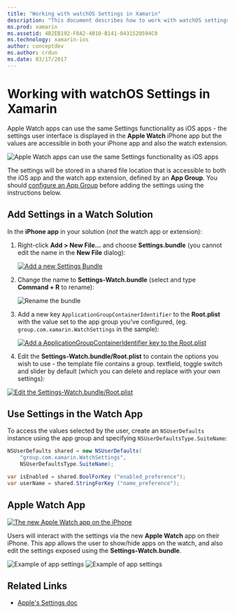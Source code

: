 ```yaml
---
title: "Working with watchOS Settings in Xamarin"
description: "This document describes how to work with watchOS settings in Xamarin. It discusses adding settings to a watch app solution, using those settings in the app, and the Apple Watch app on the iPhone."
ms.prod: xamarin
ms.assetid: 4B2EB192-F0A2-4010-B141-0431520594C0
ms.technology: xamarin-ios
author: conceptdev
ms.author: crdun
ms.date: 03/17/2017
---
```


# Working with watchOS Settings in Xamarin

Apple Watch apps can use the same Settings functionality
  as iOS apps - the settings user interface is displayed
  in the **Apple Watch** iPhone app but the values are accessible
  in both your iPhone app and also the watch extension.

![](settings-images/intro.png "Apple Watch apps can use the same Settings functionality as iOS apps")

The settings will be stored in a shared file location that is
  accessible to both the iOS app and the watch app extension,
  defined by an **App Group**. You
  should [configure an App Group](~/ios/watchos/app-fundamentals/app-groups.md)
  before adding the settings using the instructions below.

## Add Settings in a Watch Solution

In the **iPhone app** in your solution (*not* the watch app or extension):

1. Right-click **Add > New File...** and choose **Settings.bundle**
  (you cannot edit the name in the **New File** dialog):

   [![](settings-images/settings-add-sml.png "Add a new Settings Bundle")](settings-images/settings-add.png#lightbox)

2. Change the name to **Settings-Watch.bundle**
  (select and type **Command + R** to rename):

   ![](settings-images/settings-rename.png "Rename the bundle")

3. Add a new key `ApplicationGroupContainerIdentifier` to the
  **Root.plist** with the value set to the app group you've
  configured, (eg. `group.com.xamarin.WatchSettings` in the sample):

   [![](settings-images/settings-appgroup-sml.png "Add a ApplicationGroupContainerIdentifier key to the Root.plist")](settings-images/settings-appgroup.png#lightbox)

4. Edit the **Settings-Watch.bundle/Root.plist** to contain the
  options you wish to use - the template file contains a group.
  textfield, toggle switch and slider by default (which you can
  delete and replace with your own settings):

  [![](settings-images/rootplist-sml.png "Edit the Settings-Watch.bundle/Root.plist")](settings-images/rootplist.png#lightbox)

## Use Settings in the Watch App

To access the values selected by the user, create an `NSUserDefaults`
  instance using the app group and specifying `NSUserDefaultsType.SuiteName`:

```csharp
NSUserDefaults shared = new NSUserDefaults(
    "group.com.xamarin.WatchSettings",
    NSUserDefaultsType.SuiteName);

var isEnabled = shared.BoolForKey ("enabled_preference");
var userName = shared.StringForKey ("name_preference");
```

## Apple Watch App

[![](settings-images/settings-app-sml.png "The new Apple Watch app on the iPhone")](settings-images/settings-app.png#lightbox)

Users will interact with the settings via the new **Apple Watch**
  app on their iPhone. This app allows the user to show/hide
  apps on the watch, and also edit the settings exposed
  using the **Settings-Watch.bundle**.

![](settings-images/applewatch-1.png "Example of app settings") ![](settings-images/applewatch-2.png "Example of app settings")

## Related Links

- [Apple's Settings doc](https://developer.apple.com/library/prerelease/ios/documentation/General/Conceptual/WatchKitProgrammingGuide/Settings.html#//apple_ref/doc/uid/TP40014969-CH22-SW1)
